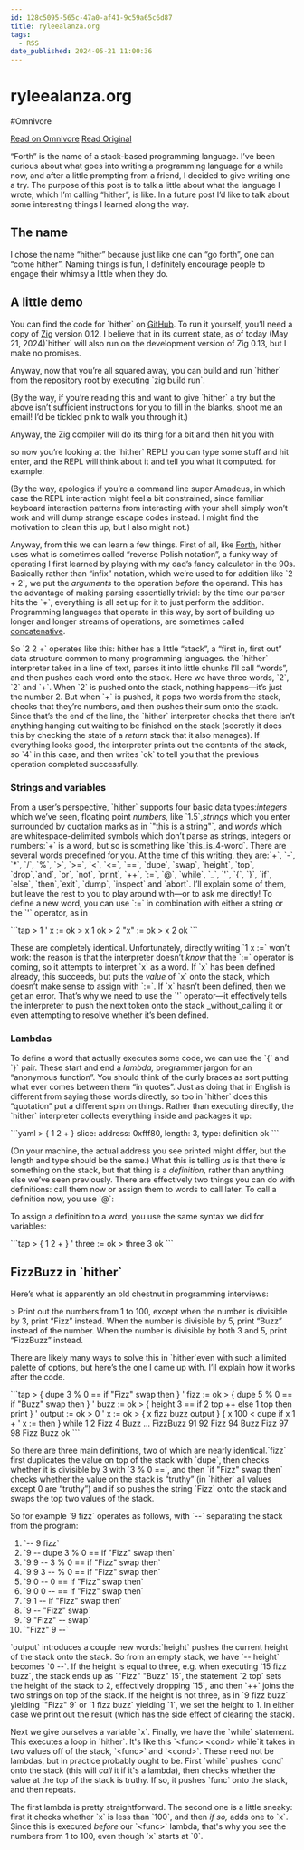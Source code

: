```yaml
---
id: 128c5095-565c-47a0-af41-9c59a65c6d87
title: ryleealanza.org
tags:
  - RSS
date_published: 2024-05-21 11:00:36
---
```


# ryleealanza.org
#Omnivore

[Read on Omnivore](https://omnivore.app/me/-18f9bfddb88)
[Read Original](https://ryleealanza.org/posts/hither/)



“Forth” is the name of a stack-based programming language. I’ve been curious about what goes into writing a programming language for a while now, and after a little prompting from a friend, I decided to give writing one a try. The purpose of this post is to talk a little about what the language I wrote, which I’m calling “hither”, is like. In a future post I’d like to talk about some interesting things I learned along the way.

## The name

I chose the name “hither” because just like one can “go forth”, one can “come hither”. Naming things is fun, I definitely encourage people to engage their whimsy a little when they do.

## A little demo

You can find the code for &#x60;hither&#x60; on [GitHub](https:&#x2F;&#x2F;github.com&#x2F;ryleelyman&#x2F;hither). To run it yourself, you’ll need a copy of [Zig](https:&#x2F;&#x2F;ziglang.org&#x2F;) version 0.12\. I believe that in its current state, as of today (May 21, 2024)&#x60;hither&#x60; will also run on the development version of Zig 0.13, but I make no promises.

Anyway, now that you’re all squared away, you can build and run &#x60;hither&#x60; from the repository root by executing &#x60;zig build run&#x60;.

(By the way, if you’re reading this and want to give &#x60;hither&#x60; a try but the above isn’t sufficient instructions for you to fill in the blanks, shoot me an email! I’d be tickled pink to walk you through it.)

Anyway, the Zig compiler will do its thing for a bit and then hit you with

so now you’re looking at the &#x60;hither&#x60; REPL! you can type some stuff and hit enter, and the REPL will think about it and tell you what it computed. for example:

(By the way, apologies if you’re a command line super Amadeus, in which case the REPL interaction might feel a bit constrained, since familiar keyboard interaction patterns from interacting with your shell simply won’t work and will dump strange escape codes instead. I might find the motivation to clean this up, but I also might not.)

Anyway, from this we can learn a few things. First of all, like [Forth](https:&#x2F;&#x2F;en.wikipedia.org&#x2F;wiki&#x2F;FORTH), hither uses what is sometimes called “reverse Polish notation”, a funky way of operating I first learned by playing with my dad’s fancy calculator in the 90s. Basically rather than “infix” notation, which we’re used to for addition like &#x60;2 + 2&#x60;, we put the _arguments_ to the operation _before_ the operand. This has the advantage of making parsing essentially trivial: by the time our parser hits the &#x60;+&#x60;, everything is all set up for it to just perform the addition. Programming languages that operate in this way, by sort of building up longer and longer streams of operations, are sometimes called [concatenative](https:&#x2F;&#x2F;en.wikipedia.org&#x2F;wiki&#x2F;Concatenative%5Fprogramming%5Flanguage).

So &#x60;2 2 +&#x60; operates like this: hither has a little “stack”, a “first in, first out” data structure common to many programming languages. the &#x60;hither&#x60; interpreter takes in a line of text, parses it into little chunks I’ll call “words”, and then pushes each word onto the stack. Here we have three words, &#x60;2&#x60;, &#x60;2&#x60; and &#x60;+&#x60;. When &#x60;2&#x60; is pushed onto the stack, nothing happens—it’s just the number 2\. But when &#x60;+&#x60; is pushed, it pops two words from the stack, checks that they’re numbers, and then pushes their sum onto the stack. Since that’s the end of the line, the &#x60;hither&#x60; interpreter checks that there isn’t anything hanging out waiting to be finished on the stack (secretly it does this by checking the state of a _return_ stack that it also manages). If everything looks good, the interpreter prints out the contents of the stack, so &#x60;4&#x60; in this case, and then writes &#x60;ok&#x60; to tell you that the previous operation completed successfully.

### Strings and variables

From a user’s perspective, &#x60;hither&#x60; supports four basic data types:_integers_ which we’ve seen, floating point _numbers,_ like &#x60;1.5&#x60;,_strings_ which you enter surrounded by quotation marks as in &#x60;&quot;this is a string&quot;&#x60;, and _words_ which are whitespace-delimited symbols which don’t parse as strings, integers or numbers:&#x60;+&#x60; is a word, but so is something like &#x60;this_is_4-word&#x60;. There are several words predefined for you. At the time of this writing, they are:&#x60;+&#x60;, &#x60;-&#x60;, &#x60;*&#x60;, &#x60;&#x2F;&#x60;, &#x60;%&#x60;, &#x60;&gt;&#x60;, &#x60;&gt;&#x3D;&#x60;, &#x60;&lt;&#x60;, &#x60;&lt;&#x3D;&#x60;, &#x60;&#x3D;&#x3D;&#x60;, &#x60;dupe&#x60;, &#x60;swap&#x60;, &#x60;height&#x60;, &#x60;top&#x60;, &#x60;drop&#x60;,&#x60;and&#x60;, &#x60;or&#x60;, &#x60;not&#x60;, &#x60;print&#x60;, &#x60;++&#x60;, &#x60;:&#x3D;&#x60;, &#x60;@&#x60;, &#x60;while&#x60;, &#x60;_&#x60;, &#x60;&#39;&#x60;, &#x60;{&#x60;, &#x60;}&#x60;, &#x60;if&#x60;, &#x60;else&#x60;, &#x60;then&#x60;,&#x60;exit&#x60;, &#x60;dump&#x60;, &#x60;inspect&#x60; and &#x60;abort&#x60;. I’ll explain some of them, but leave the rest to you to play around with—or to ask me directly! To define a new word, you can use &#x60;:&#x3D;&#x60; in combination with either a string or the &#x60;&#39;&#x60; operator, as in

&#x60;&#x60;&#x60;tap
&gt; 1 &#39; x :&#x3D;
ok
&gt; x
1
ok
&gt; 2 &quot;x&quot; :&#x3D;
ok
&gt; x
2
ok
&#x60;&#x60;&#x60;

These are completely identical. Unfortunately, directly writing &#x60;1 x :&#x3D;&#x60; won’t work: the reason is that the interpreter doesn’t _know_ that the &#x60;:&#x3D;&#x60; operator is coming, so it attempts to interpret &#x60;x&#x60; as a word. If &#x60;x&#x60; has been defined already, this succeeds, but puts the _value_ of &#x60;x&#x60; onto the stack, which doesn’t make sense to assign with &#x60;:&#x3D;&#x60;. If &#x60;x&#x60; hasn’t been defined, then we get an error. That’s why we need to use the &#x60;&#39;&#x60; operator—it effectively tells the interpreter to push the next token onto the stack _without_calling it or even attempting to resolve whether it’s been defined.

### Lambdas

To define a word that actually executes some code, we can use the &#x60;{&#x60; and &#x60;}&#x60; pair. These start and end a _lambda,_ programmer jargon for an “anonymous function”. You should think of the curly braces as sort putting what ever comes between them “in quotes”. Just as doing that in English is different from saying those words directly, so too in &#x60;hither&#x60; does this “quotation” put a different spin on things. Rather than executing directly, the &#x60;hither&#x60; interpreter collects everything inside and packages it up:

&#x60;&#x60;&#x60;yaml
&gt; { 1 2 + }
slice: address: 0xfff80, length: 3, type: definition
ok
&#x60;&#x60;&#x60;

(On your machine, the actual address you see printed might differ, but the length and type should be the same.) What this is telling us is that there _is_ something on the stack, but that thing is a _definition,_ rather than anything else we’ve seen previously. There are effectively two things you can do with definitions: call them now or assign them to words to call later. To call a definition now, you use &#x60;@&#x60;:

To assign a definition to a word, you use the same syntax we did for variables:

&#x60;&#x60;&#x60;tap
&gt; { 1 2 + } &#39; three :&#x3D;
ok
&gt; three
3
ok
&#x60;&#x60;&#x60;

## FizzBuzz in &#x60;hither&#x60;

Here’s what is apparently an old chestnut in programming interviews:

&gt; Print out the numbers from 1 to 100, except when the number is divisible by 3, print “Fizz” instead. When the number is divisible by 5, print “Buzz” instead of the number. When the number is divisible by both 3 and 5, print “FizzBuzz” instead.

There are likely many ways to solve this in &#x60;hither&#x60;even with such a limited palette of options, but here’s the one I came up with. I’ll explain how it works after the code.

&#x60;&#x60;&#x60;tap
&gt; { dupe 3 % 0 &#x3D;&#x3D; if &quot;Fizz&quot; swap then } &#39; fizz :&#x3D;
ok
&gt; { dupe 5 % 0 &#x3D;&#x3D; if &quot;Buzz&quot; swap then } &#39; buzz :&#x3D;
ok
&gt; { height 3 &#x3D;&#x3D; if 2 top ++ else 1 top then print } &#39; output :&#x3D;
ok
&gt; 0 &#39; x :&#x3D;
ok
&gt; { x fizz buzz output } { x 100 &lt; dupe if x 1 + &#39; x :&#x3D; then } while
1
2
Fizz
4
Buzz
...
FizzBuzz
91
92
Fizz
94
Buzz
Fizz
97
98
Fizz
Buzz
ok
&#x60;&#x60;&#x60;

So there are three main definitions, two of which are nearly identical.&#x60;fizz&#x60; first duplicates the value on top of the stack with &#x60;dupe&#x60;, then checks whether it is divisible by 3 with &#x60;3 % 0 &#x3D;&#x3D;&#x60;, and then &#x60;if &quot;Fizz&quot; swap then&#x60; checks whether the value on the stack is “truthy” (in &#x60;hither&#x60; all values except 0 are “truthy”) and if so pushes the string &#x60;Fizz&#x60; onto the stack and swaps the top two values of the stack.

So for example &#x60;9 fizz&#x60; operates as follows, with &#x60;--&#x60; separating the stack from the program:

1. &#x60;-- 9 fizz&#x60;
2. &#x60;9 -- dupe 3 % 0 &#x3D;&#x3D; if &quot;Fizz&quot; swap then&#x60;
3. &#x60;9 9 -- 3 % 0 &#x3D;&#x3D; if &quot;Fizz&quot; swap then&#x60;
4. &#x60;9 9 3 -- % 0 &#x3D;&#x3D; if &quot;Fizz&quot; swap then&#x60;
5. &#x60;9 0 -- 0 &#x3D;&#x3D; if &quot;Fizz&quot; swap then&#x60;
6. &#x60;9 0 0 -- &#x3D;&#x3D; if &quot;Fizz&quot; swap then&#x60;
7. &#x60;9 1 -- if &quot;Fizz&quot; swap then&#x60;
8. &#x60;9 -- &quot;Fizz&quot; swap&#x60;
9. &#x60;9 &quot;Fizz&quot; -- swap&#x60;
10. &#x60;&quot;Fizz&quot; 9 --&#x60;

&#x60;output&#x60; introduces a couple new words:&#x60;height&#x60; pushes the current height of the stack onto the stack. So from an empty stack, we have &#x60;-- height&#x60; becomes &#x60;0 --&#x60;. If the height is equal to three, e.g. when executing &#x60;15 fizz buzz&#x60;, the stack ends up as &#x60;&quot;Fizz&quot; &quot;Buzz&quot; 15&#x60;, the statement &#x60;2 top&#x60; sets the height of the stack to 2, effectively dropping &#x60;15&#x60;, and then &#x60;++&#x60; joins the two strings on top of the stack. If the height is not three, as in &#x60;9 fizz buzz&#x60; yielding &#x60;&quot;Fizz&quot; 9&#x60; or &#x60;1 fizz buzz&#x60; yielding &#x60;1&#x60;, we set the height to 1\. In either case we print out the result (which has the side effect of clearing the stack).

Next we give ourselves a variable &#x60;x&#x60;. Finally, we have the &#x60;while&#x60; statement. This executes a loop in &#x60;hither&#x60;. It&#39;s like this &#x60;&lt;func&gt; &lt;cond&gt; while&#x60;it takes in two values off of the stack, &#x60;&lt;func&gt;&#x60; and &#x60;&lt;cond&gt;&#x60;. These need not be lambdas, but in practice probably ought to be. First &#x60;while&#x60; pushes &#x60;cond&#x60; onto the stack (this will _call_ it if it&#39;s a lambda), then checks whether the value at the top of the stack is truthy. If so, it pushes &#x60;func&#x60; onto the stack, and then repeats.

The first lambda is pretty straightforward. The second one is a little sneaky: first it checks whether &#x60;x&#x60; is less than &#x60;100&#x60;, and then _if so,_ adds one to &#x60;x&#x60;. Since this is executed _before_ our &#x60;&lt;func&gt;&#x60; lambda, that&#39;s why you see the numbers from 1 to 100, even though &#x60;x&#x60; starts at &#x60;0&#x60;.